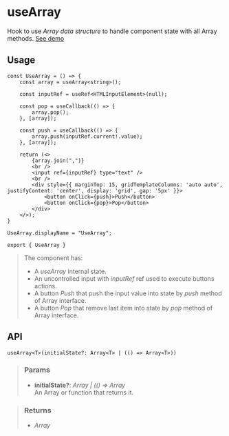 # useArray
Hook to use _Array data structure_ to handle component state with all Array methods. [See demo](https://nDriaDev.io/react-tools/#/hooks/state/useArray)

## Usage

```tsx
const UseArray = () => {
	const array = useArray<string>();

	const inputRef = useRef<HTMLInputElement>(null);

	const pop = useCallback(() => {
		array.pop();
	}, [array]);

	const push = useCallback(() => {
		array.push(inputRef.current!.value);
	}, [array]);

	return (<>
		{array.join(",")}
		<br />
		<input ref={inputRef} type="text" />
		<br />
		<div style={{ marginTop: 15, gridTemplateColumns: 'auto auto', justifyContent: 'center', display: 'grid', gap: '5px' }}>
			<button onClick={push}>Push</button>
			<button onClick={pop}>Pop</button>
		</div>
	</>);
}

UseArray.displayName = "UseArray";

export { UseArray }
```

> The component has:
> - A _useArray_ internal state.
> - An uncontrolled input with _inputRef_ ref used to execute buttons actions.
> - A button _Push_ that push the input value into state by _push_ method of Array interface.
> - A button _Pop_ that remove last item into state by _pop_ method of Array interface.


## API

```tsx
useArray<T>(initialState?: Array<T> | (() => Array<T>))
```

> ### Params
>
> - __initialState?__: _Array<T> | (() => Array<T>_  
An Array or function that returns it.
>

> ### Returns
>
> 
> - _Array<T>_  
>